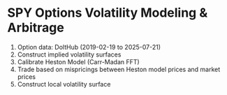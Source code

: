 # SPY Options Volatility Modeling & Arbitrage
1. Option data: DoltHub (2019-02-19 to 2025-07-21)
2. Construct implied volatility surfaces 
3. Calibrate Heston Model (Carr-Madan FFT)
4. Trade based on mispricings between Heston model prices and market prices
5. Construct local volatility surface
